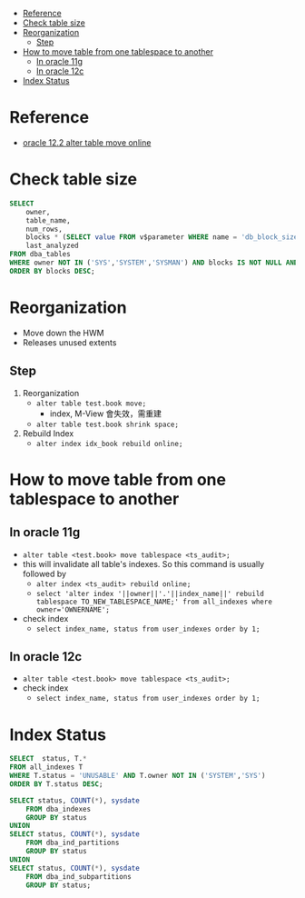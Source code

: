 - [Reference](#reference)
- [Check table size](#check-table-size)
- [Reorganization](#reorganization)
  - [Step](#step)
- [How to move table from one tablespace to another](#how-to-move-table-from-one-tablespace-to-another)
  - [In oracle 11g](#in-oracle-11g)
  - [In oracle 12c](#in-oracle-12c)
- [Index Status](#index-status)

# Reference
- [oracle 12.2 alter table move online](https://www.796t.com/article.php?id=105433)

# Check table size
```sql
SELECT
    owner,
    table_name,
    num_rows,
    blocks * (SELECT value FROM v$parameter WHERE name = 'db_block_size')/1024/1024 "Size MB",
    last_analyzed
FROM dba_tables
WHERE owner NOT IN ('SYS','SYSTEM','SYSMAN') AND blocks IS NOT NULL AND owner = 'GAUDIT_CA'
ORDER BY blocks DESC;
```

# Reorganization
- Move down the HWM
- Releases unused extents

## Step
1. Reorganization
    - `alter table test.book move;`
        - index, M-View 會失效，需重建
    - `alter table test.book shrink space;`
2. Rebuild Index
    - `alter index idx_book rebuild online;`

# How to move table from one tablespace to another
## In oracle 11g
- `alter table <test.book> move tablespace <ts_audit>;`
- this will invalidate all table's indexes. So this command is usually followed by
    - `alter index <ts_audit> rebuild online;`
    - `select 'alter index '||owner||'.'||index_name||' rebuild tablespace TO_NEW_TABLESPACE_NAME;' from all_indexes where owner='OWNERNAME';`
- check index
    - `select index_name, status from user_indexes order by 1;`
## In oracle 12c
- `alter table <test.book> move tablespace <ts_audit>;`
- check index
    - `select index_name, status from user_indexes order by 1;`

# Index Status
```sql
SELECT 	status,	T.*
FROM all_indexes T
WHERE T.status = 'UNUSABLE' AND T.owner NOT IN ('SYSTEM','SYS')
ORDER BY T.status DESC;

SELECT status, COUNT(*), sysdate
    FROM dba_indexes
    GROUP BY status
UNION
SELECT status, COUNT(*), sysdate
    FROM dba_ind_partitions
    GROUP BY status
UNION
SELECT status, COUNT(*), sysdate
    FROM dba_ind_subpartitions
    GROUP BY status;
```